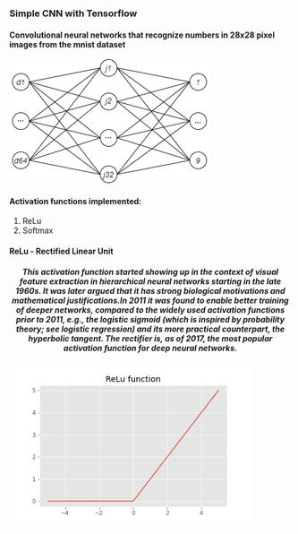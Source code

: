 <h3><b>Simple CNN with Tensorflow</b></h3>

<h4>Convolutional neural networks that recognize numbers in 28x28 pixel images from the mnist dataset</h4>

<p><img src = "images/0001.png"></p>

<h4>Activation functions implemented:</h4>
<ol>
      <li>ReLu</li>
      <li>Softmax</li>
</ol>

<h4>ReLu - Rectified Linear Unit</h4>

<h5><p align='center'>This activation function started showing up in the context of visual feature extraction in hierarchical neural networks starting in the late 1960s. It was later argued that it has strong biological motivations and mathematical justifications.In 2011 it was found to enable better training of deeper networks, compared to the widely used activation functions prior to 2011, e.g., the logistic sigmoid (which is inspired by probability theory; see logistic regression) and its more practical counterpart, the hyperbolic tangent. The rectifier is, as of 2017, the most popular activation function for deep neural networks.</p></h5>

<p><img src = "images/ReLu Function.png"></p>
